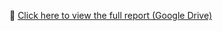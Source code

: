 📄 [Click here to view the full report (Google Drive)](https://drive.google.com/file/d/12ml1NH3qHSolO6X2kJmdyLIZsNC0Ov23/view?usp=sharing)

